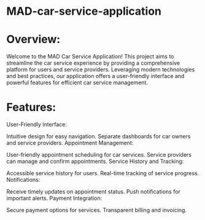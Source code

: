 # MAD-car-service-application
# Overview:
Welcome to the MAD Car Service Application! This project aims to streamline the car service experience by providing a comprehensive platform for users and service providers. Leveraging modern technologies and best practices, our application offers a user-friendly interface and powerful features for efficient car service management.

# Features:
User-Friendly Interface:

Intuitive design for easy navigation.
Separate dashboards for car owners and service providers.
Appointment Management:

User-friendly appointment scheduling for car services.
Service providers can manage and confirm appointments.
Service History and Tracking:

Accessible service history for users.
Real-time tracking of service progress.
Notifications:

Receive timely updates on appointment status.
Push notifications for important alerts.
Payment Integration:

Secure payment options for services.
Transparent billing and invoicing.
